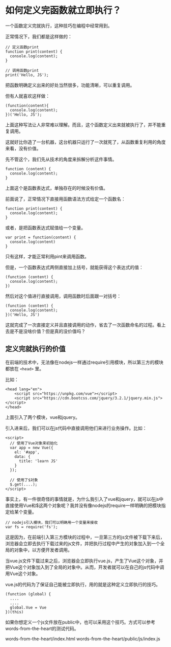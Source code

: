 # 如何定义完函数就立即执行？

一个函数定义完就执行，这种技巧在编程中经常用到。

正常情况下，我们都是这样做的：

```
// 定义函数print
function print(content) {
  console.log(content);
}

// 调用函数print
print('Hello, JS');
```

把函数明确定义出来的好处当然很多，功能清晰，可以重复调用。

但有人就喜欢这样做：

```
(function(content){
  console.log(content);
})('Hello, JS');
```

上面这种写法让人非常难以理解。而且，这个函数定义出来就被执行了，并不能重复调用。

这就好比你造了一台机器，这台机器只运行了一次就死了，从函数重复利用的角度来看，没有价值。

先不管这个，我们先从技术的角度来拆解分析这件事情。

```
function (content) {
  console.log(content);
}
```

上面这个是函数表达式，单独存在的时候没有价值。

前面说了，正常情况下直接用函数语法方式给定一个函数名：

```
function print(content) {
  console.log(content);
}
```

或者，是把函数表达式赋值给一个变量。

```
var print = function(content) {
  console.log(content)
}

```

只有这样，才能正常利用pint来调用函数。

但是，一个函数表达式两侧直接加上括号，就能获得这个表达式的值：

```
(function (content) {
  console.log(content);
})
```

然后对这个值进行直接调用，调用函数时后面跟一对括号：

```
(function (content) {
  console.log(content);
})('Hello, JS')
```

这就完成了一次直接定义并且直接调用的动作，省去了一次函数命名的过程。看上去是不是没啥价值？但是真的没价值吗？

## 定义完就执行的价值

在前端的技术中，无法像在nodejs一样通过require引用模块，所以第三方的模块都放在 `<head>` 里。

比如：

```
<head lang="en">
    <script src="https://unpkg.com/vue"></script>
    <script src="https://cdn.bootcss.com/jquery/3.2.1/jquery.min.js"></script>
</head>
```

上面引入了两个模块，vue和jquery。

引入进来后，我们可以在js代码中直接调用他们来进行业务操作。比如：

```
<script>
  // 使用了Vue对象来初始化
  var app = new Vue({
    el: '#app',
    data: {
      title: 'learn JS'
    }
  });

  // 使用了$对象
  $.get(....);
</script>
```

事实上，有一件很奇怪的事情就是，为什么我引入了vue和jquery，就可以在js中直接使用Vue和$这两个对象呢？我并没有像nodejs的require一样明确的把模块指定给某个变量。

```
// nodejs引入模块，我们可以明确用一个变量来接收
var fs = require('fs');
```

这是因为，在前端引入第三方模块的过程中，一旦第三方的js文件被下载下来后，浏览器会立即去执行下载过来的js文件，并把执行过程中产生的对象加入到一个全局的对象中，以方便开发者调用。

当vue.js文件下载过来之后，浏览器会立即执行vue.js，产生了Vue这个对象，并把Vue这个对象加入到了全局的对象中。从而，开发者就可以在自己的js代码中调用Vue这个对象。

vue.js的代码为了保证自己能被立即执行，用的就是这种定义立即执行的技巧。

```
(function (global) {
  ....
  ....
  global.Vue = Vue
})(this)
```

如果你想定义一个js文件放在public中，也可以采用这个技巧。方式可以参考words-from-the-heart的测试代码。

words-from-the-heart/index.html
words-from-the-heart/public/js/index.js
